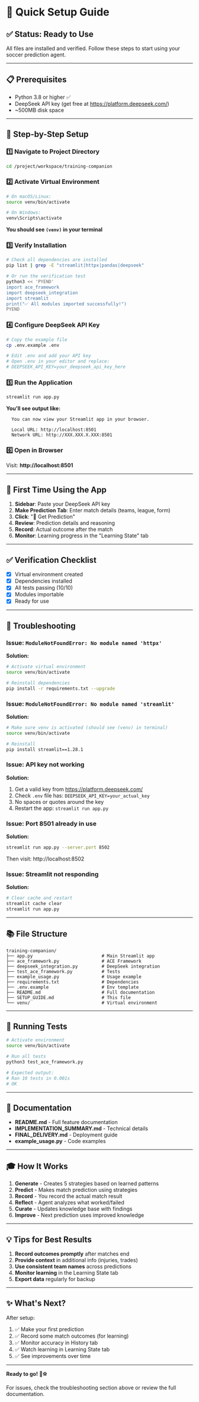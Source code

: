 # 🚀 Quick Setup Guide

## ✅ Status: Ready to Use

All files are installed and verified. Follow these steps to start using your soccer prediction agent.

---

## 📋 Prerequisites

- Python 3.8 or higher ✅
- DeepSeek API key (get free at https://platform.deepseek.com/)
- ~500MB disk space

---

## 🔧 Step-by-Step Setup

### 1️⃣ Navigate to Project Directory

```bash
cd /project/workspace/training-companion
```

### 2️⃣ Activate Virtual Environment

```bash
# On macOS/Linux:
source venv/bin/activate

# On Windows:
venv\Scripts\activate
```

**You should see `(venv)` in your terminal**

### 3️⃣ Verify Installation

```bash
# Check all dependencies are installed
pip list | grep -E "streamlit|httpx|pandas|deepseek"

# Or run the verification test
python3 << 'PYEND'
import ace_framework
import deepseek_integration
import streamlit
print("✅ All modules imported successfully!")
PYEND
```

### 4️⃣ Configure DeepSeek API Key

```bash
# Copy the example file
cp .env.example .env

# Edit .env and add your API key
# Open .env in your editor and replace:
# DEEPSEEK_API_KEY=your_deepseek_api_key_here
```

### 5️⃣ Run the Application

```bash
streamlit run app.py
```

**You'll see output like:**
```
  You can now view your Streamlit app in your browser.

  Local URL: http://localhost:8501
  Network URL: http://XXX.XXX.X.XXX:8501
```

### 6️⃣ Open in Browser

Visit: **http://localhost:8501**

---

## 🎯 First Time Using the App

1. **Sidebar**: Paste your DeepSeek API key
2. **Make Prediction Tab**: Enter match details (teams, league, form)
3. **Click**: "🔮 Get Prediction"
4. **Review**: Prediction details and reasoning
5. **Record**: Actual outcome after the match
6. **Monitor**: Learning progress in the "Learning State" tab

---

## ✅ Verification Checklist

- [x] Virtual environment created
- [x] Dependencies installed
- [x] All tests passing (10/10)
- [x] Modules importable
- [x] Ready for use

---

## 🐛 Troubleshooting

### Issue: `ModuleNotFoundError: No module named 'httpx'`

**Solution:**
```bash
# Activate virtual environment
source venv/bin/activate

# Reinstall dependencies
pip install -r requirements.txt --upgrade
```

### Issue: `ModuleNotFoundError: No module named 'streamlit'`

**Solution:**
```bash
# Make sure venv is activated (should see (venv) in terminal)
source venv/bin/activate

# Reinstall
pip install streamlit==1.28.1
```

### Issue: API key not working

**Solution:**
1. Get a valid key from https://platform.deepseek.com/
2. Check `.env` file has: `DEEPSEEK_API_KEY=your_actual_key`
3. No spaces or quotes around the key
4. Restart the app: `streamlit run app.py`

### Issue: Port 8501 already in use

**Solution:**
```bash
streamlit run app.py --server.port 8502
```

Then visit: http://localhost:8502

### Issue: Streamlit not responding

**Solution:**
```bash
# Clear cache and restart
streamlit cache clear
streamlit run app.py
```

---

## 📚 File Structure

```
training-companion/
├── app.py                          # Main Streamlit app
├── ace_framework.py                # ACE Framework
├── deepseek_integration.py         # DeepSeek integration
├── test_ace_framework.py           # Tests
├── example_usage.py                # Usage example
├── requirements.txt                # Dependencies
├── .env.example                    # Env template
├── README.md                       # Full documentation
├── SETUP_GUIDE.md                  # This file
└── venv/                           # Virtual environment
```

---

## 🚀 Running Tests

```bash
# Activate environment
source venv/bin/activate

# Run all tests
python3 test_ace_framework.py

# Expected output:
# Ran 10 tests in 0.001s
# OK
```

---

## 📖 Documentation

- **README.md** - Full feature documentation
- **IMPLEMENTATION_SUMMARY.md** - Technical details
- **FINAL_DELIVERY.md** - Deployment guide
- **example_usage.py** - Code examples

---

## 🎓 How It Works

1. **Generate** - Creates 5 strategies based on learned patterns
2. **Predict** - Makes match prediction using strategies
3. **Record** - You record the actual match result
4. **Reflect** - Agent analyzes what worked/failed
5. **Curate** - Updates knowledge base with findings
6. **Improve** - Next prediction uses improved knowledge

---

## 💡 Tips for Best Results

1. **Record outcomes promptly** after matches end
2. **Provide context** in additional info (injuries, trades)
3. **Use consistent team names** across predictions
4. **Monitor learning** in the Learning State tab
5. **Export data** regularly for backup

---

## ✨ What's Next?

After setup:
1. ✅ Make your first prediction
2. ✅ Record some match outcomes (for learning)
3. ✅ Monitor accuracy in History tab
4. ✅ Watch learning in Learning State tab
5. ✅ See improvements over time

---

**Ready to go!** 🚀⚽

For issues, check the troubleshooting section above or review the full documentation.
